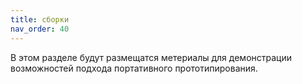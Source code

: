 ```yaml
---
title: сборки
nav_order: 40
---
```


В этом разделе будут размещатся метериалы для демонстрации возможностей подхода портативного прототипирования.


